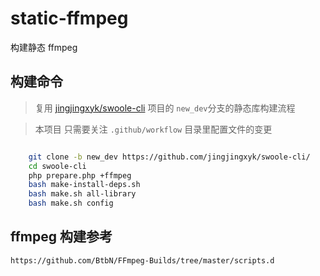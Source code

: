 # static-ffmpeg

构建静态 ffmpeg

## 构建命令

> 复用
> [jingjingxyk/swoole-cli](https://github.com/jingjingxyk/swoole-cli/tree/new_dev)
> 项目的 `new_dev`分支的静态库构建流程

> 本项目 只需要关注 `.github/workflow` 目录里配置文件的变更

```bash

    git clone -b new_dev https://github.com/jingjingxyk/swoole-cli/
    cd swoole-cli
    php prepare.php +ffmpeg
    bash make-install-deps.sh
    bash make.sh all-library
    bash make.sh config

```

## ffmpeg 构建参考

    https://github.com/BtbN/FFmpeg-Builds/tree/master/scripts.d
